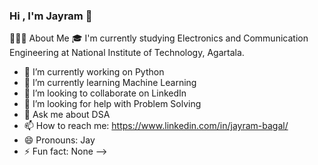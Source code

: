 ### Hi , I'm Jayram 👋

👨🏻‍💻  About Me
🎓  I'm currently studying Electronics and Communication Engineering at National Institute of Technology, Agartala.
- 🔭 I’m currently working on Python
- 🌱 I’m currently learning Machine Learning
- 👯 I’m looking to collaborate on LinkedIn
- 🤔 I’m looking for help with Problem Solving
- 💬 Ask me about DSA
- 📫 How to reach me: https://www.linkedin.com/in/jayram-bagal/
- 😄 Pronouns: Jay
- ⚡ Fun fact: None
-->

<!--
**jayrambagal/jayrambagal** is a ✨ _special_ ✨ repository because its `README.md` (this file) appears on your GitHub profile.

Here are some ideas to get you started:

🎓  I'm currently studying Electronics and Communication Engineering at National Institute of Technology, Agartala.
- 🔭 I’m currently working on Python
- 🌱 I’m currently learning Machine Learning
- 👯 I’m looking to collaborate on LinkedIn
- 🤔 I’m looking for help with Problem Solving
- 💬 Ask me about DSA
- 📫 How to reach me: https://www.linkedin.com/in/jayram-bagal/
- 😄 Pronouns: Jay
- ⚡ Fun fact: None
-->
